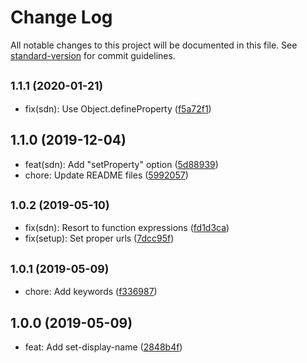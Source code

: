 # Change Log

All notable changes to this project will be documented in this file. See [standard-version](https://github.com/conventional-changelog/standard-version) for commit guidelines.

<a name="1.1.1"></a>
## <small>1.1.1 (2020-01-21)</small>

* fix(sdn): Use Object.defineProperty ([f5a72f1](https://github.com/davidbonnet/babel-plugins/commit/f5a72f1))



<a name="1.1.0"></a>
## 1.1.0 (2019-12-04)

* feat(sdn): Add "setProperty" option ([5d88939](https://github.com/davidbonnet/babel-plugins/commit/5d88939))
* chore: Update README files ([5992057](https://github.com/davidbonnet/babel-plugins/commit/5992057))



<a name="1.0.2"></a>
## <small>1.0.2 (2019-05-10)</small>

* fix(sdn): Resort to function expressions ([fd1d3ca](https://github.com/davidbonnet/babel-plugins/commit/fd1d3ca))
* fix(setup): Set proper urls ([7dcc95f](https://github.com/davidbonnet/babel-plugins/commit/7dcc95f))



<a name="1.0.1"></a>
## <small>1.0.1 (2019-05-09)</small>

* chore: Add keywords ([f336987](https://github.com/davidbonnet/babel-plugin/commit/f336987))



<a name="1.0.0"></a>
## 1.0.0 (2019-05-09)

* feat: Add set-display-name ([2848b4f](https://github.com/davidbonnet/babel-plugin/commit/2848b4f))
